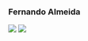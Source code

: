 ### Fernando Almeida

<div>
  <img src="https://github-readme-stats-sigma-five.vercel.app/api?username=pr3st00"/>
  <img src="https://github-readme-stats-sigma-five.vercel.app/api/top-langs?username=pr3st00&layout=compact"/>
</div>
  
<!--
**pr3st00/pr3st00** is a ✨ _special_ ✨ repository because its `README.md` (this file) appears on your GitHub profile.

Here are some ideas to get you started:

- 🔭 I’m currently working on ...
- 🌱 I’m currently learning ...
- 👯 I’m looking to collaborate on ...
- 🤔 I’m looking for help with ...
- 💬 Ask me about ...
- 📫 How to reach me: ...
- 😄 Pronouns: ...
- ⚡ Fun fact: ...
-->
